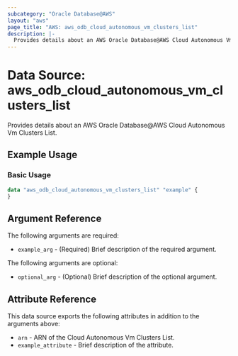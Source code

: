 ```yaml
---
subcategory: "Oracle Database@AWS"
layout: "aws"
page_title: "AWS: aws_odb_cloud_autonomous_vm_clusters_list"
description: |-
  Provides details about an AWS Oracle Database@AWS Cloud Autonomous Vm Clusters List.
---
```

<!---
Documentation guidelines:
- Begin data source descriptions with "Provides details about..."
- Use simple language and avoid jargon
- Focus on brevity and clarity
- Use present tense and active voice
- Don't begin argument/attribute descriptions with "An", "The", "Defines", "Indicates", or "Specifies"
- Boolean arguments should begin with "Whether to"
- Use "example" instead of "test" in examples
--->

# Data Source: aws_odb_cloud_autonomous_vm_clusters_list

Provides details about an AWS Oracle Database@AWS Cloud Autonomous Vm Clusters List.

## Example Usage

### Basic Usage

```terraform
data "aws_odb_cloud_autonomous_vm_clusters_list" "example" {
}
```

## Argument Reference

The following arguments are required:

* `example_arg` - (Required) Brief description of the required argument.

The following arguments are optional:

* `optional_arg` - (Optional) Brief description of the optional argument.

## Attribute Reference

This data source exports the following attributes in addition to the arguments above:

* `arn` - ARN of the Cloud Autonomous Vm Clusters List.
* `example_attribute` - Brief description of the attribute.
